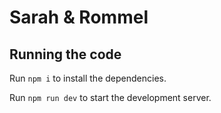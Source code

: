
  # Sarah & Rommel

  ## Running the code

  Run `npm i` to install the dependencies.

  Run `npm run dev` to start the development server.
  